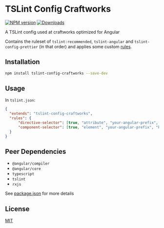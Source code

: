 # TSLint Config Craftworks

[![NPM version](https://img.shields.io/npm/v/tslint-config-craftworks.svg?style=flat)](https://www.npmjs.com/package/tslint-config-craftworks)
[![Downloads](http://img.shields.io/npm/dm/tslint-config-craftworks.svg?style=flat)](https://npmjs.org/package/tslint-config-craftworks)

A TSLint config used at craftworks optimized for Angular

Contains the ruleset of `tslint:recommended`, `tslint-angular` and `tslint-config-prettier` (in that order) and applies some custom [rules](tslint.js).

## Installation

```sh
npm install tslint-config-craftworks --save-dev
```

## Usage

In `tslint.json`:

```json
{
  "extends": "tslint-config-craftworks",
  "rules": {
      "directive-selector": [true, "attribute", "your-angular-prefix", "camelCase"],
      "component-selector": [true, "element", "your-angular-prefix", "kebab-case"],
  }
}
```

## Peer Dependencies

 - `@angular/compiler`
 - `@angular/core`
 - `typescript`
 - `tslint`
 - `rxjs`

See [package.json](package.json) for more details

## License

[MIT](LICENSE)